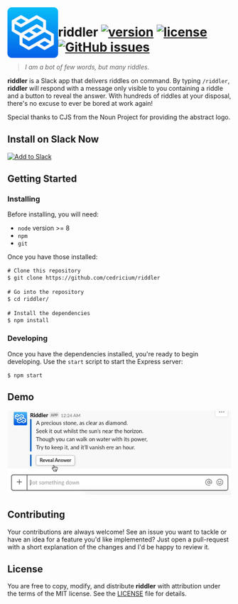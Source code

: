 <img src="src/res/riddler-logo.png" align="left" width="114" />

# riddler [![version](https://img.shields.io/badge/dynamic/json.svg?label=version&url=https%3A%2F%2Fraw.githubusercontent.com%2Fcedricium%2Friddler%2Fmaster%2Fpackage.json&query=%24.version&colorB=brightgreen&prefix=v)](https://github.com/cedricium/riddler/releases) [![license](https://img.shields.io/badge/dynamic/json.svg?label=version&url=https%3A%2F%2Fraw.githubusercontent.com%2Fcedricium%2Friddler%2Fmaster%2Fpackage.json&query=%24.license&colorB=blue)](https://github.com/cedricium/riddler/blob/master/LICENSE.md) [![GitHub issues](https://img.shields.io/github/issues/cedricium/riddler.svg)](https://github.com/cedricium/riddler/issues) 
> _I am a bot of few words, but many riddles._

**riddler** is a Slack app that delivers riddles on command. By typing `/riddler`, **riddler** will respond with a message only visible to you containing a riddle and a button to reveal the answer. With hundreds of riddles at your disposal, there's no excuse to ever be bored at work again!

Special thanks to CJS from the Noun Project for providing the abstract logo.

## Install on Slack Now
<a href="https://slack.com/oauth/authorize?client_id=419464847798.417895979188&scope=commands"><img alt="Add to Slack" height="40" width="139" src="https://platform.slack-edge.com/img/add_to_slack.png" srcset="https://platform.slack-edge.com/img/add_to_slack.png 1x, https://platform.slack-edge.com/img/add_to_slack@2x.png 2x" /></a>

## Getting Started

### Installing
Before installing, you will need:
- `node` version >= 8
- `npm`
- `git`

Once you have those installed:

```shell
# Clone this repository
$ git clone https://github.com/cedricium/riddler

# Go into the repository
$ cd riddler/

# Install the dependencies
$ npm install
```

### Developing
Once you have the dependencies installed, you're ready to begin developing. Use the `start` script to start the Express server:

```shell
$ npm start
```


## Demo
![](src/res/riddler-demo.gif)

## Contributing
Your contributions are always welcome! See an issue you want to tackle or have an idea for a feature you'd like implemented? Just open a pull-request with a short explanation of the changes and I'd be happy to review it.

## License
You are free to copy, modify, and distribute **riddler** with attribution under the terms of the MIT license. See the [LICENSE](LICENSE.md) file for details.
